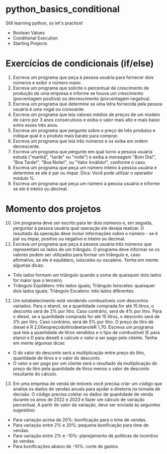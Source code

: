 # python_basics_conditional
 Still learning python, so let's practice!
 - Boolean Values
 - Conditional Execution
 - Starting Projects

# Exercícios de condicionais (if/else)
1. Escreva um programa que peça à pessoa usuária para fornecer dois números e exibir o número maior.
2. Escreva um programa que solicite o percentual de crescimento de produção de uma empresa e informe se houve um crescimento (porcentagem positiva) ou decrescimento (porcentagem negativa).
3. Escreva um programa que determine se uma letra fornecida pela pessoa usuária é uma vogal ou consoante.
4. Escreva um programa que leia valores médios de preços de um modelo de carro por 3 anos consecutivos e exiba o valor mais alto e mais baixo entre esses três anos.
5. Escreva um programa que pergunte sobre o preço de três produtos e indique qual é o produto mais barato para comprar.
6. Escreva um programa que leia três números e os exiba em ordem decrescente.
7. Escreva um programa que pergunte em qual turno a pessoa usuária estuda ("manhã", "tarde" ou "noite") e exiba a mensagem "Bom Dia!", "Boa Tarde!", "Boa Noite!", ou "Valor Inválido!", conforme o caso.
8. Escreva um programa que peça um número inteiro à pessoa usuária e determine se ele é par ou ímpar. Dica: Você pode utilizar o operador módulo %.
9. Escreva um programa que peça um número à pessoa usuária e informe se ele é inteiro ou decimal.
# Momento dos projetos
10. Um programa deve ser escrito para ler dois números e, em seguida, perguntar à pessoa usuária qual operação ele deseja realizar. O resultado da operação deve incluir informações sobre o número - se é par ou ímpar, positivo ou negativo e inteiro ou decimal.
11. Escreva um programa que peça à pessoa usuária três números que representam os lados de um triângulo. O programa deve informar se os valores podem ser utilizados para formar um triângulo e, caso afirmativo, se ele é equilátero, isósceles ou escaleno. Tenha em mente algumas dicas:
- Três lados formam um triângulo quando a soma de quaisquer dois lados for maior que o terceiro;
- Triângulo Equilátero: três lados iguais; Triângulo Isósceles: quaisquer dois lados iguais; Triângulo Escaleno: três lados diferentes.
12. Um estabelecimento está vendendo combustíveis com descontos variados. Para o etanol, se a quantidade comprada for até 15 litros, o desconto será de 2% por litro. Caso contrário, será de 4% por litro. Para o diesel, se a quantidade comprada for até 15 litros, o desconto será de 3% por litro. Caso contrário, será de 5% por litro. O preço do litro de diesel é R 2,00eopreçodolitrodeetanoléR  1,70. Escreva um programa que leia a quantidade de litros vendidos e o tipo de combustível (E para etanol e D para diesel) e calcule o valor a ser pago pelo cliente. Tenha em mente algumas dicas:
- O do valor do desconto será a multiplicação entre preço do litro, quantidade de litros e o valor do desconto.
- O valor a ser pago por um cliente será o resultado da multiplicação do preço do litro pela quantidade de litros menos o valor de desconto resultante do cálculo.
13. Em uma empresa de venda de imóveis você precisa criar um código que analise os dados de vendas anuais para ajudar a diretoria na tomada de decisão. O código precisa coletar os dados de quantidade de venda durante os anos de 2022 e 2023 e fazer um cálculo de variação percentual. A partir do valor da variação, deve ser enviada às seguintes sugestões:
- Para variação acima de 20%: bonificação para o time de vendas.
- Para variação entre 2% e 20%: pequena bonificação para time de vendas.
- Para variação entre 2% e -10%: planejamento de políticas de incentivo às vendas.
- Para bonificações abaixo de -10%: corte de gastos.

